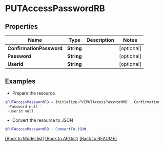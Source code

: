 # PUTAccessPasswordRB
## Properties

Name | Type | Description | Notes
------------ | ------------- | ------------- | -------------
**ConfirmationPassword** | **String** |  | [optional] 
**Password** | **String** |  | [optional] 
**Userid** | **String** |  | [optional] 

## Examples

- Prepare the resource
```powershell
$PUTAccessPasswordRB = Initialize-PVEPUTAccessPasswordRB  -ConfirmationPassword null `
 -Password null `
 -Userid null
```

- Convert the resource to JSON
```powershell
$PUTAccessPasswordRB | ConvertTo-JSON
```

[[Back to Model list]](../README.md#documentation-for-models) [[Back to API list]](../README.md#documentation-for-api-endpoints) [[Back to README]](../README.md)

